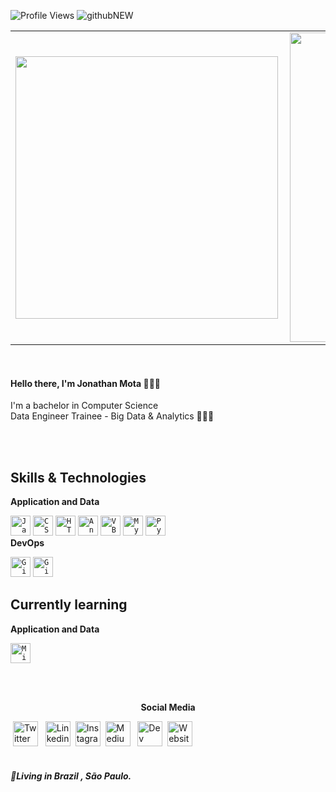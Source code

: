 ![Profile Views](https://komarev.com/ghpvc/?username=jnthmota&style=plastic&color=yellow)
![githubNEW](https://user-images.githubusercontent.com/21012174/95126451-e7921c80-072c-11eb-943a-d6e8fac4a010.jpg)
<center>
<table>
  <tr>
      <td><img width="420px" align="left" src="https://github-readme-stats.vercel.app/api/top-langs/?username=jnthmota&hide=html&layout=compact&theme=onedark" /></td>
      <td><img width="495px" align="left" src="https://github-readme-stats.vercel.app/api?username=jnthmota&theme=onedark&show_icons=true&count_private=true" /></td>
  </tr>   
</table>
</center>
<br />
<h4 align="left">
  Hello there, I'm Jonathan Mota 👨🏽‍💻
</h4>
<p align="left">
 I'm a bachelor in Computer Science
 <br />
  Data Engineer Trainee - Big Data & Analytics 👨🏽‍💻
</p>

<br/><br/>

## Skills & Technologies

**Application and Data**

<code><img height="32" src="https://user-images.githubusercontent.com/21012174/105645802-d3f4f800-5e7a-11eb-844d-2a15ac0eae2b.png" alt="Javascript"/></code>
<code><img height="32" src="https://user-images.githubusercontent.com/21012174/105645799-cfc8da80-5e7a-11eb-8e40-498ef129dd8c.png" alt="CSS"/></code>
<code><img height="32" src="https://user-images.githubusercontent.com/21012174/105645800-d1929e00-5e7a-11eb-8563-28fc75b5ab6a.png" alt="HTML5"/></code>
<code><img height="32" src="https://user-images.githubusercontent.com/21012174/105645796-ca6b9000-5e7a-11eb-9989-54eab04744e5.png" alt="Angular"/></code>
<code><img height="32" src="https://user-images.githubusercontent.com/21012174/105645795-c93a6300-5e7a-11eb-8d23-afff89876975.png" alt="VBA"/></code>
<code><img height="32" src="https://user-images.githubusercontent.com/21012174/105645805-d6efe880-5e7a-11eb-8a2b-5dde40b0bed6.png" alt="MySQL"/></code>
<code><img height="32" src="https://user-images.githubusercontent.com/21012174/105645809-d8b9ac00-5e7a-11eb-87ae-bfd21379baa3.png" alt="Python"/></code>
<br/>
**DevOps**

<code><img height="32" src="https://user-images.githubusercontent.com/21012174/105646086-a315c280-5e7c-11eb-81d9-bb0519947fb8.png" alt="Github"/></code>
<code><img height="32" src="https://user-images.githubusercontent.com/21012174/105646090-a6a94980-5e7c-11eb-8392-e12a69266a0c.png" alt="Git"/></code>
<br/>
<!--
![VSCode](https://img.shields.io/badge/-VSCode-007ACC?style=flat-square&logo=visual-studio-code&logoColor=white)
![AWS](https://img.shields.io/badge/-AWS-232F3E?style=flat-square&logo=amazon-aws&logoColor=white)
![Illustrator](https://img.shields.io/badge/-Illustrator-FF9A00?style=flat-square&logo=adobe-illustrator&logoColor=white)
![Apple](https://img.shields.io/badge/-MacOS-999999?style=flat-square&logo=Apple&logoColor=white)
![Windows](https://img.shields.io/badge/-Windows-0078D6?style=flat-square&logo=Windows&logoColor=white)
-->

## Currently learning

**Application and Data**

<code><img height="32" src="https://user-images.githubusercontent.com/21012174/105645798-cc355380-5e7a-11eb-9905-d28dec70bf80.png" alt="Microsoft-Azure"/></code>

<!-- I am currently specializing in the area of Big Data & Analytics -->

<!--![Go](https://img.shields.io/badge/-Go-00ADD8?style=flat-square&logo=Go&logoColor=white)
![Kubernetes](https://img.shields.io/badge/-Kubernetes-326CE5?style=flat-square&logo=Kubernetes&logoColor=white)
![Docker](https://img.shields.io/badge/-Docker-2496ED?style=flat-square&logo=Docker&logoColor=white) -->


<br/>
<br/>
<center><p><b>Social Media</b><p></center>


&nbsp;[<img src="https://user-images.githubusercontent.com/21012174/95126679-3b9d0100-072d-11eb-8887-aeb3b89fba4c.png" alt="Twitter Logo" width="40">](https://twitter.com/jnthmota) &nbsp; [<img src="https://user-images.githubusercontent.com/21012174/95126764-4fe0fe00-072d-11eb-9096-7d93cb8e8d34.png" alt="Linkedin Logo" width="40">](https://www.linkedin.com/in/jnthmota/) &nbsp;[<img src="https://user-images.githubusercontent.com/21012174/95126872-7b63e880-072d-11eb-9d9a-ba9aed7fe711.png" alt="Instagram Logo" width="40">](https://www.instagram.com/jnthmota/) &nbsp;[<img src="https://user-images.githubusercontent.com/21012174/95126825-66875500-072d-11eb-893c-f6ba6841dfba.png" alt="Medium Logo" width="40">](https://medium.com/@jnthmota/) &nbsp; [<img src="https://user-images.githubusercontent.com/21012174/95126935-97678a00-072d-11eb-8e46-1090216e0fa8.png" alt="Dev Logo" width="40">](https://dev.to/jnthmota/)&nbsp; [<img src="https://user-images.githubusercontent.com/21012174/97063205-b3b05700-1574-11eb-92e8-036fda70ece9.png" alt="Website Logo" width="40">](http://motajonathan.com)
<br />
<br />
<h5 align="left">
  📍Living in  <b>Brazil</b> , <b>São Paulo</b>.
</h5>

<!--
**Jhow-Ms/Jhow-Ms** is a ✨ _special_ ✨ repository because its `README.md` (this file) appears on your GitHub profile.

Here are some ideas to get you started:

- 🔭 I’m currently working on ...
- 🌱 I’m currently learning ...
- 👯 I’m looking to collaborate on ...
- 🤔 I’m looking for help with ...
- 💬 Ask me about ...
- 📫 How to reach me: ...
- 😄 Pronouns: ...
- ⚡ Fun fact: ...
-->
